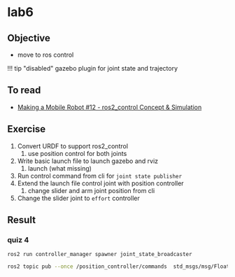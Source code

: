 # lab6
## Objective
- move to ros control

!!! tip "disabled"
      gazebo plugin for joint state and trajectory
     

## To read
- [Making a Mobile Robot #12 - ros2_control Concept & Simulation](https://articulatedrobotics.xyz/mobile-robot-12-ros2-control/)
## Exercise
1. Convert URDF to support ros2_control
   1. use position control for both joints
2. Write basic launch file to launch gazebo and rviz
   1. launch (what missing)
3. Run control command from cli for `joint state publisher`
4. Extend the launch file control joint with position controller
   1. change slider and arm joint position from cli
5. Change the slider joint to `effort` controller


## Result

### quiz 4
`ros2 run controller_manager spawner joint_state_broadcaster`

```bash title="pub position command
ros2 topic pub --once /position_controller/commands  std_msgs/msg/Float64MultiArray "{data: [10, 1.0]}"